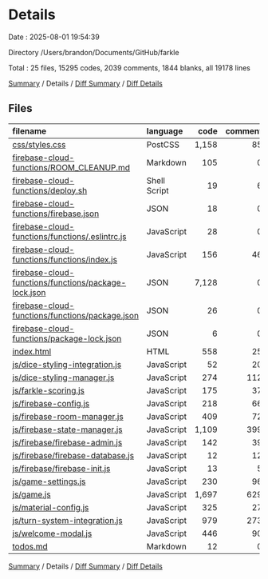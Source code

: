 # Details

Date : 2025-08-01 19:54:39

Directory /Users/brandon/Documents/GitHub/farkle

Total : 25 files,  15295 codes, 2039 comments, 1844 blanks, all 19178 lines

[Summary](results.md) / Details / [Diff Summary](diff.md) / [Diff Details](diff-details.md)

## Files
| filename | language | code | comment | blank | total |
| :--- | :--- | ---: | ---: | ---: | ---: |
| [css/styles.css](/css/styles.css) | PostCSS | 1,158 | 85 | 225 | 1,468 |
| [firebase-cloud-functions/ROOM\_CLEANUP.md](/firebase-cloud-functions/ROOM_CLEANUP.md) | Markdown | 105 | 0 | 37 | 142 |
| [firebase-cloud-functions/deploy.sh](/firebase-cloud-functions/deploy.sh) | Shell Script | 19 | 6 | 7 | 32 |
| [firebase-cloud-functions/firebase.json](/firebase-cloud-functions/firebase.json) | JSON | 18 | 0 | 1 | 19 |
| [firebase-cloud-functions/functions/.eslintrc.js](/firebase-cloud-functions/functions/.eslintrc.js) | JavaScript | 28 | 0 | 1 | 29 |
| [firebase-cloud-functions/functions/index.js](/firebase-cloud-functions/functions/index.js) | JavaScript | 156 | 46 | 35 | 237 |
| [firebase-cloud-functions/functions/package-lock.json](/firebase-cloud-functions/functions/package-lock.json) | JSON | 7,128 | 0 | 1 | 7,129 |
| [firebase-cloud-functions/functions/package.json](/firebase-cloud-functions/functions/package.json) | JSON | 26 | 0 | 1 | 27 |
| [firebase-cloud-functions/package-lock.json](/firebase-cloud-functions/package-lock.json) | JSON | 6 | 0 | 1 | 7 |
| [index.html](/index.html) | HTML | 558 | 25 | 35 | 618 |
| [js/dice-styling-integration.js](/js/dice-styling-integration.js) | JavaScript | 52 | 20 | 14 | 86 |
| [js/dice-styling-manager.js](/js/dice-styling-manager.js) | JavaScript | 274 | 112 | 75 | 461 |
| [js/farkle-scoring.js](/js/farkle-scoring.js) | JavaScript | 175 | 37 | 26 | 238 |
| [js/firebase-config.js](/js/firebase-config.js) | JavaScript | 218 | 66 | 51 | 335 |
| [js/firebase-room-manager.js](/js/firebase-room-manager.js) | JavaScript | 409 | 72 | 91 | 572 |
| [js/firebase-state-manager.js](/js/firebase-state-manager.js) | JavaScript | 1,109 | 399 | 296 | 1,804 |
| [js/firebase/firebase-admin.js](/js/firebase/firebase-admin.js) | JavaScript | 142 | 39 | 26 | 207 |
| [js/firebase/firebase-database.js](/js/firebase/firebase-database.js) | JavaScript | 12 | 12 | 4 | 28 |
| [js/firebase/firebase-init.js](/js/firebase/firebase-init.js) | JavaScript | 13 | 5 | 5 | 23 |
| [js/game-settings.js](/js/game-settings.js) | JavaScript | 230 | 96 | 58 | 384 |
| [js/game.js](/js/game.js) | JavaScript | 1,697 | 629 | 469 | 2,795 |
| [js/material-config.js](/js/material-config.js) | JavaScript | 325 | 27 | 22 | 374 |
| [js/turn-system-integration.js](/js/turn-system-integration.js) | JavaScript | 979 | 273 | 234 | 1,486 |
| [js/welcome-modal.js](/js/welcome-modal.js) | JavaScript | 446 | 90 | 122 | 658 |
| [todos.md](/todos.md) | Markdown | 12 | 0 | 7 | 19 |

[Summary](results.md) / Details / [Diff Summary](diff.md) / [Diff Details](diff-details.md)